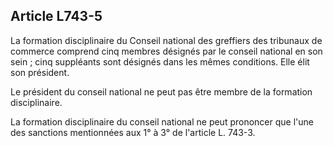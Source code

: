 Article L743-5
----
La formation disciplinaire du Conseil national des greffiers des tribunaux de
commerce comprend cinq membres désignés par le conseil national en son sein ;
cinq suppléants sont désignés dans les mêmes conditions. Elle élit son
président.

Le président du conseil national ne peut pas être membre de la formation
disciplinaire.

La formation disciplinaire du conseil national ne peut prononcer que l'une des
sanctions mentionnées aux 1° à 3° de l'article L. 743-3.
